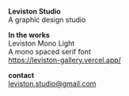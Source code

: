 <strong>Leviston Studio</strong><br>
A graphic design studio


<strong>In the works</strong><br>
Leviston Mono Light<br>
A mono spaced serif font<br>
https://leviston-gallery.vercel.app/


<strong>contact</strong><br>
leviston.studio@gmail.com
